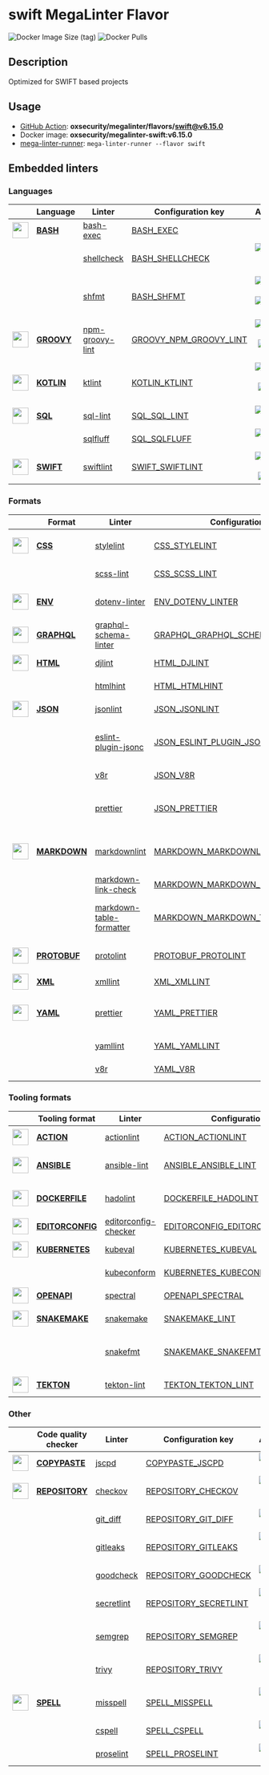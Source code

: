 # swift MegaLinter Flavor

![Docker Image Size (tag)](https://img.shields.io/docker/image-size/oxsecurity/megalinter-swift/v6.15.0)
![Docker Pulls](https://img.shields.io/docker/pulls/oxsecurity/megalinter-swift)

## Description

Optimized for SWIFT based projects

## Usage

- [GitHub Action](https://megalinter.io/6.15.0/installation/#github-action): **oxsecurity/megalinter/flavors/swift@v6.15.0**
- Docker image: **oxsecurity/megalinter-swift:v6.15.0**
- [mega-linter-runner](https://megalinter.io/6.15.0/mega-linter-runner/): `mega-linter-runner --flavor swift`

## Embedded linters

### Languages

|                                                                             <!-- -->                                                                              | Language                                                       | Linter                                                                              | Configuration key                                                                          |                                                                                                                     Additional                                                                                                                      |
|:-----------------------------------------------------------------------------------------------------------------------------------------------------------------:|----------------------------------------------------------------|-------------------------------------------------------------------------------------|--------------------------------------------------------------------------------------------|:---------------------------------------------------------------------------------------------------------------------------------------------------------------------------------------------------------------------------------------------------:|
|  <img src="https://github.com/oxsecurity/megalinter/raw/main/docs/assets/icons/bash.ico" alt="" height="32px" class="megalinter-icon"></a> <!-- linter-icon -->   | [**BASH**](https://megalinter.io/6.15.0/descriptors/bash/)     | [bash-exec](https://megalinter.io/6.15.0/descriptors/bash_bash_exec/)               | [BASH_EXEC](https://megalinter.io/6.15.0/descriptors/bash_bash_exec/)                      |                                                                                                                                                                                                                                                     |
|                                                                   <!-- --> <!-- linter-icon -->                                                                   |                                                                | [shellcheck](https://megalinter.io/6.15.0/descriptors/bash_shellcheck/)             | [BASH_SHELLCHECK](https://megalinter.io/6.15.0/descriptors/bash_shellcheck/)               |                                [![GitHub stars](https://img.shields.io/github/stars/koalaman/shellcheck?cacheSeconds=3600)](https://github.com/koalaman/shellcheck) ![sarif](https://shields.io/badge/-SARIF-orange)                                |
|                                                                   <!-- --> <!-- linter-icon -->                                                                   |                                                                | [shfmt](https://megalinter.io/6.15.0/descriptors/bash_shfmt/)                       | [BASH_SHFMT](https://megalinter.io/6.15.0/descriptors/bash_shfmt/)                         |                                        [![GitHub stars](https://img.shields.io/github/stars/mvdan/sh?cacheSeconds=3600)](https://github.com/mvdan/sh) ![formatter](https://shields.io/badge/-format-yellow)                                         |
| <img src="https://github.com/oxsecurity/megalinter/raw/main/docs/assets/icons/groovy.ico" alt="" height="32px" class="megalinter-icon"></a> <!-- linter-icon -->  | [**GROOVY**](https://megalinter.io/6.15.0/descriptors/groovy/) | [npm-groovy-lint](https://megalinter.io/6.15.0/descriptors/groovy_npm_groovy_lint/) | [GROOVY_NPM_GROOVY_LINT](https://megalinter.io/6.15.0/descriptors/groovy_npm_groovy_lint/) | [![GitHub stars](https://img.shields.io/github/stars/nvuillam/npm-groovy-lint?cacheSeconds=3600)](https://github.com/nvuillam/npm-groovy-lint) ![autofix](https://shields.io/badge/-autofix-green) ![sarif](https://shields.io/badge/-SARIF-orange) |
| <img src="https://github.com/oxsecurity/megalinter/raw/main/docs/assets/icons/kotlin.ico" alt="" height="32px" class="megalinter-icon"></a> <!-- linter-icon -->  | [**KOTLIN**](https://megalinter.io/6.15.0/descriptors/kotlin/) | [ktlint](https://megalinter.io/6.15.0/descriptors/kotlin_ktlint/)                   | [KOTLIN_KTLINT](https://megalinter.io/6.15.0/descriptors/kotlin_ktlint/)                   |         [![GitHub stars](https://img.shields.io/github/stars/pinterest/ktlint?cacheSeconds=3600)](https://github.com/pinterest/ktlint) ![autofix](https://shields.io/badge/-autofix-green) ![sarif](https://shields.io/badge/-SARIF-orange)         |
|   <img src="https://github.com/oxsecurity/megalinter/raw/main/docs/assets/icons/sql.ico" alt="" height="32px" class="megalinter-icon"></a> <!-- linter-icon -->   | [**SQL**](https://megalinter.io/6.15.0/descriptors/sql/)       | [sql-lint](https://megalinter.io/6.15.0/descriptors/sql_sql_lint/)                  | [SQL_SQL_LINT](https://megalinter.io/6.15.0/descriptors/sql_sql_lint/)                     |                                                       [![GitHub stars](https://img.shields.io/github/stars/joereynolds/sql-lint?cacheSeconds=3600)](https://github.com/joereynolds/sql-lint)                                                        |
|                                                                   <!-- --> <!-- linter-icon -->                                                                   |                                                                | [sqlfluff](https://megalinter.io/6.15.0/descriptors/sql_sqlfluff/)                  | [SQL_SQLFLUFF](https://megalinter.io/6.15.0/descriptors/sql_sqlfluff/)                     |                                                          [![GitHub stars](https://img.shields.io/github/stars/sqlfluff/sqlfluff?cacheSeconds=3600)](https://github.com/sqlfluff/sqlfluff)                                                           |
| <img src="https://github.com/oxsecurity/megalinter/raw/main/docs/assets/icons/default.ico" alt="" height="32px" class="megalinter-icon"></a> <!-- linter-icon --> | [**SWIFT**](https://megalinter.io/6.15.0/descriptors/swift/)   | [swiftlint](https://megalinter.io/6.15.0/descriptors/swift_swiftlint/)              | [SWIFT_SWIFTLINT](https://megalinter.io/6.15.0/descriptors/swift_swiftlint/)               |                                  [![GitHub stars](https://img.shields.io/github/stars/realm/SwiftLint?cacheSeconds=3600)](https://github.com/realm/SwiftLint) ![autofix](https://shields.io/badge/-autofix-green)                                   |

### Formats

|                                                                              <!-- -->                                                                              | Format                                                             | Linter                                                                                                  | Configuration key                                                                                                |                                                                                                                          Additional                                                                                                                           |
|:------------------------------------------------------------------------------------------------------------------------------------------------------------------:|--------------------------------------------------------------------|---------------------------------------------------------------------------------------------------------|------------------------------------------------------------------------------------------------------------------|:-------------------------------------------------------------------------------------------------------------------------------------------------------------------------------------------------------------------------------------------------------------:|
|   <img src="https://github.com/oxsecurity/megalinter/raw/main/docs/assets/icons/css.ico" alt="" height="32px" class="megalinter-icon"></a> <!-- linter-icon -->    | [**CSS**](https://megalinter.io/6.15.0/descriptors/css/)           | [stylelint](https://megalinter.io/6.15.0/descriptors/css_stylelint/)                                    | [CSS_STYLELINT](https://megalinter.io/6.15.0/descriptors/css_stylelint/)                                         |                                   [![GitHub stars](https://img.shields.io/github/stars/stylelint/stylelint?cacheSeconds=3600)](https://github.com/stylelint/stylelint) ![autofix](https://shields.io/badge/-autofix-green)                                    |
|                                                                   <!-- --> <!-- linter-icon -->                                                                    |                                                                    | [scss-lint](https://megalinter.io/6.15.0/descriptors/css_scss_lint/)                                    | [CSS_SCSS_LINT](https://megalinter.io/6.15.0/descriptors/css_scss_lint/)                                         |                                                                   [![GitHub stars](https://img.shields.io/github/stars/sds/scss-lint?cacheSeconds=3600)](https://github.com/sds/scss-lint)                                                                    |
|   <img src="https://github.com/oxsecurity/megalinter/raw/main/docs/assets/icons/env.ico" alt="" height="32px" class="megalinter-icon"></a> <!-- linter-icon -->    | [**ENV**](https://megalinter.io/6.15.0/descriptors/env/)           | [dotenv-linter](https://megalinter.io/6.15.0/descriptors/env_dotenv_linter/)                            | [ENV_DOTENV_LINTER](https://megalinter.io/6.15.0/descriptors/env_dotenv_linter/)                                 |                           [![GitHub stars](https://img.shields.io/github/stars/dotenv-linter/dotenv-linter?cacheSeconds=3600)](https://github.com/dotenv-linter/dotenv-linter) ![autofix](https://shields.io/badge/-autofix-green)                            |
| <img src="https://github.com/oxsecurity/megalinter/raw/main/docs/assets/icons/graphql.ico" alt="" height="32px" class="megalinter-icon"></a> <!-- linter-icon -->  | [**GRAPHQL**](https://megalinter.io/6.15.0/descriptors/graphql/)   | [graphql-schema-linter](https://megalinter.io/6.15.0/descriptors/graphql_graphql_schema_linter/)        | [GRAPHQL_GRAPHQL_SCHEMA_LINTER](https://megalinter.io/6.15.0/descriptors/graphql_graphql_schema_linter/)         |                                                  [![GitHub stars](https://img.shields.io/github/stars/cjoudrey/graphql-schema-linter?cacheSeconds=3600)](https://github.com/cjoudrey/graphql-schema-linter)                                                   |
|   <img src="https://github.com/oxsecurity/megalinter/raw/main/docs/assets/icons/html.ico" alt="" height="32px" class="megalinter-icon"></a> <!-- linter-icon -->   | [**HTML**](https://megalinter.io/6.15.0/descriptors/html/)         | [djlint](https://megalinter.io/6.15.0/descriptors/html_djlint/)                                         | [HTML_DJLINT](https://megalinter.io/6.15.0/descriptors/html_djlint/)                                             |                                                     [![GitHub stars](https://img.shields.io/github/stars/Riverside-Healthcare/djlint?cacheSeconds=3600)](https://github.com/Riverside-Healthcare/djlint)                                                      |
|                                                                   <!-- --> <!-- linter-icon -->                                                                    |                                                                    | [htmlhint](https://megalinter.io/6.15.0/descriptors/html_htmlhint/)                                     | [HTML_HTMLHINT](https://megalinter.io/6.15.0/descriptors/html_htmlhint/)                                         |                                                               [![GitHub stars](https://img.shields.io/github/stars/htmlhint/HTMLHint?cacheSeconds=3600)](https://github.com/htmlhint/HTMLHint)                                                                |
|   <img src="https://github.com/oxsecurity/megalinter/raw/main/docs/assets/icons/json.ico" alt="" height="32px" class="megalinter-icon"></a> <!-- linter-icon -->   | [**JSON**](https://megalinter.io/6.15.0/descriptors/json/)         | [jsonlint](https://megalinter.io/6.15.0/descriptors/json_jsonlint/)                                     | [JSON_JSONLINT](https://megalinter.io/6.15.0/descriptors/json_jsonlint/)                                         |                                                                [![GitHub stars](https://img.shields.io/github/stars/prantlf/jsonlint?cacheSeconds=3600)](https://github.com/prantlf/jsonlint)                                                                 |
|                                                                   <!-- --> <!-- linter-icon -->                                                                    |                                                                    | [eslint-plugin-jsonc](https://megalinter.io/6.15.0/descriptors/json_eslint_plugin_jsonc/)               | [JSON_ESLINT_PLUGIN_JSONC](https://megalinter.io/6.15.0/descriptors/json_eslint_plugin_jsonc/)                   | [![GitHub stars](https://img.shields.io/github/stars/ota-meshi/eslint-plugin-jsonc?cacheSeconds=3600)](https://github.com/ota-meshi/eslint-plugin-jsonc) ![autofix](https://shields.io/badge/-autofix-green) ![sarif](https://shields.io/badge/-SARIF-orange) |
|                                                                   <!-- --> <!-- linter-icon -->                                                                    |                                                                    | [v8r](https://megalinter.io/6.15.0/descriptors/json_v8r/)                                               | [JSON_V8R](https://megalinter.io/6.15.0/descriptors/json_v8r/)                                                   |                                                                    [![GitHub stars](https://img.shields.io/github/stars/chris48s/v8r?cacheSeconds=3600)](https://github.com/chris48s/v8r)                                                                     |
|                                                                   <!-- --> <!-- linter-icon -->                                                                    |                                                                    | [prettier](https://megalinter.io/6.15.0/descriptors/json_prettier/)                                     | [JSON_PRETTIER](https://megalinter.io/6.15.0/descriptors/json_prettier/)                                         |                                    [![GitHub stars](https://img.shields.io/github/stars/prettier/prettier?cacheSeconds=3600)](https://github.com/prettier/prettier) ![formatter](https://shields.io/badge/-format-yellow)                                     |
| <img src="https://github.com/oxsecurity/megalinter/raw/main/docs/assets/icons/markdown.ico" alt="" height="32px" class="megalinter-icon"></a> <!-- linter-icon --> | [**MARKDOWN**](https://megalinter.io/6.15.0/descriptors/markdown/) | [markdownlint](https://megalinter.io/6.15.0/descriptors/markdown_markdownlint/)                         | [MARKDOWN_MARKDOWNLINT](https://megalinter.io/6.15.0/descriptors/markdown_markdownlint/)                         |                              [![GitHub stars](https://img.shields.io/github/stars/DavidAnson/markdownlint?cacheSeconds=3600)](https://github.com/DavidAnson/markdownlint) ![formatter](https://shields.io/badge/-format-yellow)                               |
|                                                                   <!-- --> <!-- linter-icon -->                                                                    |                                                                    | [markdown-link-check](https://megalinter.io/6.15.0/descriptors/markdown_markdown_link_check/)           | [MARKDOWN_MARKDOWN_LINK_CHECK](https://megalinter.io/6.15.0/descriptors/markdown_markdown_link_check/)           |                                                       [![GitHub stars](https://img.shields.io/github/stars/tcort/markdown-link-check?cacheSeconds=3600)](https://github.com/tcort/markdown-link-check)                                                        |
|                                                                   <!-- --> <!-- linter-icon -->                                                                    |                                                                    | [markdown-table-formatter](https://megalinter.io/6.15.0/descriptors/markdown_markdown_table_formatter/) | [MARKDOWN_MARKDOWN_TABLE_FORMATTER](https://megalinter.io/6.15.0/descriptors/markdown_markdown_table_formatter/) |                    [![GitHub stars](https://img.shields.io/github/stars/nvuillam/markdown-table-formatter?cacheSeconds=3600)](https://github.com/nvuillam/markdown-table-formatter) ![formatter](https://shields.io/badge/-format-yellow)                     |
| <img src="https://github.com/oxsecurity/megalinter/raw/main/docs/assets/icons/protobuf.ico" alt="" height="32px" class="megalinter-icon"></a> <!-- linter-icon --> | [**PROTOBUF**](https://megalinter.io/6.15.0/descriptors/protobuf/) | [protolint](https://megalinter.io/6.15.0/descriptors/protobuf_protolint/)                               | [PROTOBUF_PROTOLINT](https://megalinter.io/6.15.0/descriptors/protobuf_protolint/)                               |                                   [![GitHub stars](https://img.shields.io/github/stars/yoheimuta/protolint?cacheSeconds=3600)](https://github.com/yoheimuta/protolint) ![autofix](https://shields.io/badge/-autofix-green)                                    |
|   <img src="https://github.com/oxsecurity/megalinter/raw/main/docs/assets/icons/xml.ico" alt="" height="32px" class="megalinter-icon"></a> <!-- linter-icon -->    | [**XML**](https://megalinter.io/6.15.0/descriptors/xml/)           | [xmllint](https://megalinter.io/6.15.0/descriptors/xml_xmllint/)                                        | [XML_XMLLINT](https://megalinter.io/6.15.0/descriptors/xml_xmllint/)                                             |                                                                                                                                                                                                                                                               |
|   <img src="https://github.com/oxsecurity/megalinter/raw/main/docs/assets/icons/yaml.ico" alt="" height="32px" class="megalinter-icon"></a> <!-- linter-icon -->   | [**YAML**](https://megalinter.io/6.15.0/descriptors/yaml/)         | [prettier](https://megalinter.io/6.15.0/descriptors/yaml_prettier/)                                     | [YAML_PRETTIER](https://megalinter.io/6.15.0/descriptors/yaml_prettier/)                                         |                                    [![GitHub stars](https://img.shields.io/github/stars/prettier/prettier?cacheSeconds=3600)](https://github.com/prettier/prettier) ![formatter](https://shields.io/badge/-format-yellow)                                     |
|                                                                   <!-- --> <!-- linter-icon -->                                                                    |                                                                    | [yamllint](https://megalinter.io/6.15.0/descriptors/yaml_yamllint/)                                     | [YAML_YAMLLINT](https://megalinter.io/6.15.0/descriptors/yaml_yamllint/)                                         |                                                            [![GitHub stars](https://img.shields.io/github/stars/adrienverge/yamllint?cacheSeconds=3600)](https://github.com/adrienverge/yamllint)                                                             |
|                                                                   <!-- --> <!-- linter-icon -->                                                                    |                                                                    | [v8r](https://megalinter.io/6.15.0/descriptors/yaml_v8r/)                                               | [YAML_V8R](https://megalinter.io/6.15.0/descriptors/yaml_v8r/)                                                   |                                                                    [![GitHub stars](https://img.shields.io/github/stars/chris48s/v8r?cacheSeconds=3600)](https://github.com/chris48s/v8r)                                                                     |

### Tooling formats

|                                                                                <!-- -->                                                                                | Tooling format                                                             | Linter                                                                                              | Configuration key                                                                                                |                                                                                        Additional                                                                                        |
|:----------------------------------------------------------------------------------------------------------------------------------------------------------------------:|----------------------------------------------------------------------------|-----------------------------------------------------------------------------------------------------|------------------------------------------------------------------------------------------------------------------|:----------------------------------------------------------------------------------------------------------------------------------------------------------------------------------------:|
|   <img src="https://github.com/oxsecurity/megalinter/raw/main/docs/assets/icons/default.ico" alt="" height="32px" class="megalinter-icon"></a> <!-- linter-icon -->    | [**ACTION**](https://megalinter.io/6.15.0/descriptors/action/)             | [actionlint](https://megalinter.io/6.15.0/descriptors/action_actionlint/)                           | [ACTION_ACTIONLINT](https://megalinter.io/6.15.0/descriptors/action_actionlint/)                                 |                              [![GitHub stars](https://img.shields.io/github/stars/rhysd/actionlint?cacheSeconds=3600)](https://github.com/rhysd/actionlint)                              |
|   <img src="https://github.com/oxsecurity/megalinter/raw/main/docs/assets/icons/ansible.ico" alt="" height="32px" class="megalinter-icon"></a> <!-- linter-icon -->    | [**ANSIBLE**](https://megalinter.io/6.15.0/descriptors/ansible/)           | [ansible-lint](https://megalinter.io/6.15.0/descriptors/ansible_ansible_lint/)                      | [ANSIBLE_ANSIBLE_LINT](https://megalinter.io/6.15.0/descriptors/ansible_ansible_lint/)                           | [![GitHub stars](https://img.shields.io/github/stars/ansible/ansible-lint?cacheSeconds=3600)](https://github.com/ansible/ansible-lint) ![sarif](https://shields.io/badge/-SARIF-orange)  |
|  <img src="https://github.com/oxsecurity/megalinter/raw/main/docs/assets/icons/dockerfile.ico" alt="" height="32px" class="megalinter-icon"></a> <!-- linter-icon -->  | [**DOCKERFILE**](https://megalinter.io/6.15.0/descriptors/dockerfile/)     | [hadolint](https://megalinter.io/6.15.0/descriptors/dockerfile_hadolint/)                           | [DOCKERFILE_HADOLINT](https://megalinter.io/6.15.0/descriptors/dockerfile_hadolint/)                             |    [![GitHub stars](https://img.shields.io/github/stars/hadolint/hadolint?cacheSeconds=3600)](https://github.com/hadolint/hadolint) ![sarif](https://shields.io/badge/-SARIF-orange)     |
| <img src="https://github.com/oxsecurity/megalinter/raw/main/docs/assets/icons/editorconfig.ico" alt="" height="32px" class="megalinter-icon"></a> <!-- linter-icon --> | [**EDITORCONFIG**](https://megalinter.io/6.15.0/descriptors/editorconfig/) | [editorconfig-checker](https://megalinter.io/6.15.0/descriptors/editorconfig_editorconfig_checker/) | [EDITORCONFIG_EDITORCONFIG_CHECKER](https://megalinter.io/6.15.0/descriptors/editorconfig_editorconfig_checker/) |     [![GitHub stars](https://img.shields.io/github/stars/editorconfig-checker/editorconfig-checker?cacheSeconds=3600)](https://github.com/editorconfig-checker/editorconfig-checker)     |
|  <img src="https://github.com/oxsecurity/megalinter/raw/main/docs/assets/icons/kubernetes.ico" alt="" height="32px" class="megalinter-icon"></a> <!-- linter-icon -->  | [**KUBERNETES**](https://megalinter.io/6.15.0/descriptors/kubernetes/)     | [kubeval](https://megalinter.io/6.15.0/descriptors/kubernetes_kubeval/)                             | [KUBERNETES_KUBEVAL](https://megalinter.io/6.15.0/descriptors/kubernetes_kubeval/)                               |                           [![GitHub stars](https://img.shields.io/github/stars/instrumenta/kubeval?cacheSeconds=3600)](https://github.com/instrumenta/kubeval)                           |
|                                                                     <!-- --> <!-- linter-icon -->                                                                      |                                                                            | [kubeconform](https://megalinter.io/6.15.0/descriptors/kubernetes_kubeconform/)                     | [KUBERNETES_KUBECONFORM](https://megalinter.io/6.15.0/descriptors/kubernetes_kubeconform/)                       |                             [![GitHub stars](https://img.shields.io/github/stars/yannh/kubeconform?cacheSeconds=3600)](https://github.com/yannh/kubeconform)                             |
|   <img src="https://github.com/oxsecurity/megalinter/raw/main/docs/assets/icons/openapi.ico" alt="" height="32px" class="megalinter-icon"></a> <!-- linter-icon -->    | [**OPENAPI**](https://megalinter.io/6.15.0/descriptors/openapi/)           | [spectral](https://megalinter.io/6.15.0/descriptors/openapi_spectral/)                              | [OPENAPI_SPECTRAL](https://megalinter.io/6.15.0/descriptors/openapi_spectral/)                                   |                          [![GitHub stars](https://img.shields.io/github/stars/stoplightio/spectral?cacheSeconds=3600)](https://github.com/stoplightio/spectral)                          |
|  <img src="https://github.com/oxsecurity/megalinter/raw/main/docs/assets/icons/snakemake.ico" alt="" height="32px" class="megalinter-icon"></a> <!-- linter-icon -->   | [**SNAKEMAKE**](https://megalinter.io/6.15.0/descriptors/snakemake/)       | [snakemake](https://megalinter.io/6.15.0/descriptors/snakemake_snakemake/)                          | [SNAKEMAKE_LINT](https://megalinter.io/6.15.0/descriptors/snakemake_snakemake/)                                  |                           [![GitHub stars](https://img.shields.io/github/stars/snakemake/snakemake?cacheSeconds=3600)](https://github.com/snakemake/snakemake)                           |
|                                                                     <!-- --> <!-- linter-icon -->                                                                      |                                                                            | [snakefmt](https://megalinter.io/6.15.0/descriptors/snakemake_snakefmt/)                            | [SNAKEMAKE_SNAKEFMT](https://megalinter.io/6.15.0/descriptors/snakemake_snakefmt/)                               | [![GitHub stars](https://img.shields.io/github/stars/snakemake/snakefmt?cacheSeconds=3600)](https://github.com/snakemake/snakefmt) ![formatter](https://shields.io/badge/-format-yellow) |
|    <img src="https://github.com/oxsecurity/megalinter/raw/main/docs/assets/icons/tekton.ico" alt="" height="32px" class="megalinter-icon"></a> <!-- linter-icon -->    | [**TEKTON**](https://megalinter.io/6.15.0/descriptors/tekton/)             | [tekton-lint](https://megalinter.io/6.15.0/descriptors/tekton_tekton_lint/)                         | [TEKTON_TEKTON_LINT](https://megalinter.io/6.15.0/descriptors/tekton_tekton_lint/)                               |                               [![GitHub stars](https://img.shields.io/github/stars/IBM/tekton-lint?cacheSeconds=3600)](https://github.com/IBM/tekton-lint)                               |

### Other

|                                                                              <!-- -->                                                                               | Code quality checker                                                   | Linter                                                                        | Configuration key                                                                        |                                                                                        Additional                                                                                         |
|:-------------------------------------------------------------------------------------------------------------------------------------------------------------------:|------------------------------------------------------------------------|-------------------------------------------------------------------------------|------------------------------------------------------------------------------------------|:-----------------------------------------------------------------------------------------------------------------------------------------------------------------------------------------:|
| <img src="https://github.com/oxsecurity/megalinter/raw/main/docs/assets/icons/copypaste.ico" alt="" height="32px" class="megalinter-icon"></a> <!-- linter-icon --> | [**COPYPASTE**](https://megalinter.io/6.15.0/descriptors/copypaste/)   | [jscpd](https://megalinter.io/6.15.0/descriptors/copypaste_jscpd/)            | [COPYPASTE_JSCPD](https://megalinter.io/6.15.0/descriptors/copypaste_jscpd/)             |                              [![GitHub stars](https://img.shields.io/github/stars/kucherenko/jscpd?cacheSeconds=3600)](https://github.com/kucherenko/jscpd)                               |
|  <img src="https://github.com/oxsecurity/megalinter/raw/main/docs/assets/icons/default.ico" alt="" height="32px" class="megalinter-icon"></a> <!-- linter-icon -->  | [**REPOSITORY**](https://megalinter.io/6.15.0/descriptors/repository/) | [checkov](https://megalinter.io/6.15.0/descriptors/repository_checkov/)       | [REPOSITORY_CHECKOV](https://megalinter.io/6.15.0/descriptors/repository_checkov/)       |  [![GitHub stars](https://img.shields.io/github/stars/bridgecrewio/checkov?cacheSeconds=3600)](https://github.com/bridgecrewio/checkov) ![sarif](https://shields.io/badge/-SARIF-orange)  |
|                                                                    <!-- --> <!-- linter-icon -->                                                                    |                                                                        | [git_diff](https://megalinter.io/6.15.0/descriptors/repository_git_diff/)     | [REPOSITORY_GIT_DIFF](https://megalinter.io/6.15.0/descriptors/repository_git_diff/)     |                                       [![GitHub stars](https://img.shields.io/github/stars/git/git?cacheSeconds=3600)](https://github.com/git/git)                                        |
|                                                                    <!-- --> <!-- linter-icon -->                                                                    |                                                                        | [gitleaks](https://megalinter.io/6.15.0/descriptors/repository_gitleaks/)     | [REPOSITORY_GITLEAKS](https://megalinter.io/6.15.0/descriptors/repository_gitleaks/)     |  [![GitHub stars](https://img.shields.io/github/stars/zricethezav/gitleaks?cacheSeconds=3600)](https://github.com/zricethezav/gitleaks) ![sarif](https://shields.io/badge/-SARIF-orange)  |
|                                                                    <!-- --> <!-- linter-icon -->                                                                    |                                                                        | [goodcheck](https://megalinter.io/6.15.0/descriptors/repository_goodcheck/)   | [REPOSITORY_GOODCHECK](https://megalinter.io/6.15.0/descriptors/repository_goodcheck/)   |                               [![GitHub stars](https://img.shields.io/github/stars/sider/goodcheck?cacheSeconds=3600)](https://github.com/sider/goodcheck)                                |
|                                                                    <!-- --> <!-- linter-icon -->                                                                    |                                                                        | [secretlint](https://megalinter.io/6.15.0/descriptors/repository_secretlint/) | [REPOSITORY_SECRETLINT](https://megalinter.io/6.15.0/descriptors/repository_secretlint/) | [![GitHub stars](https://img.shields.io/github/stars/secretlint/secretlint?cacheSeconds=3600)](https://github.com/secretlint/secretlint) ![sarif](https://shields.io/badge/-SARIF-orange) |
|                                                                    <!-- --> <!-- linter-icon -->                                                                    |                                                                        | [semgrep](https://megalinter.io/6.15.0/descriptors/repository_semgrep/)       | [REPOSITORY_SEMGREP](https://megalinter.io/6.15.0/descriptors/repository_semgrep/)       |  [![GitHub stars](https://img.shields.io/github/stars/returntocorp/semgrep?cacheSeconds=3600)](https://github.com/returntocorp/semgrep) ![sarif](https://shields.io/badge/-SARIF-orange)  |
|                                                                    <!-- --> <!-- linter-icon -->                                                                    |                                                                        | [trivy](https://megalinter.io/6.15.0/descriptors/repository_trivy/)           | [REPOSITORY_TRIVY](https://megalinter.io/6.15.0/descriptors/repository_trivy/)           |    [![GitHub stars](https://img.shields.io/github/stars/aquasecurity/trivy?cacheSeconds=3600)](https://github.com/aquasecurity/trivy) ![sarif](https://shields.io/badge/-SARIF-orange)    |
|   <img src="https://github.com/oxsecurity/megalinter/raw/main/docs/assets/icons/spell.ico" alt="" height="32px" class="megalinter-icon"></a> <!-- linter-icon -->   | [**SPELL**](https://megalinter.io/6.15.0/descriptors/spell/)           | [misspell](https://megalinter.io/6.15.0/descriptors/spell_misspell/)          | [SPELL_MISSPELL](https://megalinter.io/6.15.0/descriptors/spell_misspell/)               |    [![GitHub stars](https://img.shields.io/github/stars/client9/misspell?cacheSeconds=3600)](https://github.com/client9/misspell) ![autofix](https://shields.io/badge/-autofix-green)     |
|                                                                    <!-- --> <!-- linter-icon -->                                                                    |                                                                        | [cspell](https://megalinter.io/6.15.0/descriptors/spell_cspell/)              | [SPELL_CSPELL](https://megalinter.io/6.15.0/descriptors/spell_cspell/)                   |                     [![GitHub stars](https://img.shields.io/github/stars/streetsidesoftware/cspell?cacheSeconds=3600)](https://github.com/streetsidesoftware/cspell)                      |
|                                                                    <!-- --> <!-- linter-icon -->                                                                    |                                                                        | [proselint](https://megalinter.io/6.15.0/descriptors/spell_proselint/)        | [SPELL_PROSELINT](https://megalinter.io/6.15.0/descriptors/spell_proselint/)             |                            [![GitHub stars](https://img.shields.io/github/stars/amperser/proselint?cacheSeconds=3600)](https://github.com/amperser/proselint)                             |

